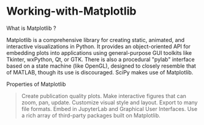 # Working-with-Matplotlib
What is Matplotlib ?

Matplotlib is a comprehensive library for creating static, animated, and interactive visualizations in Python. It provides an object-oriented API for embedding plots into applications using general-purpose GUI toolkits like Tkinter, wxPython, Qt, or GTK. There is also a procedural "pylab" interface based on a state machine (like OpenGL), designed to closely resemble that of MATLAB, though its use is discouraged. SciPy makes use of Matplotlib.

Properties of Matplotlib

> Create publication quality plots.
> Make interactive figures that can zoom, pan, update.
> Customize visual style and layout.
> Export to many file formats.
> Embed in JupyterLab and Graphical User Interfaces.
> Use a rich array of third-party packages built on Matplotlib.
